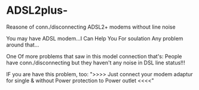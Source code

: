 # ADSL2plus-
Reasone of conn./disconnecting ADSL2+ modems without line noise

You may have ADSL modem...I Can Help You For soulation Any problem around that...

One Of more problems that saw in this model connection that's:
People have conn./disconnecting but they haven't any noise in DSL line status!!!

IF you are have this problem, too: 
">>>> Just connect your modem adaptur for single & without Power protection to Power outlet <<<<"
